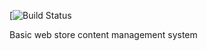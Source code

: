 [![Build Status](https://app.travis-ci.com/pingwinno/web-store.svg?branch=master)

Basic web store content management system
